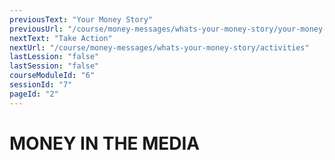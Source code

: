 ```yaml
---
previousText: "Your Money Story"
previousUrl: "/course/money-messages/whats-your-money-story/your-money-story"
nextText: "Take Action"
nextUrl: "/course/money-messages/whats-your-money-story/activities"
lastLession: "false"
lastSession: "false"
courseModuleId: "6"
sessionId: "7"
pageId: "2"
---
```



# MONEY IN THE MEDIA
<sparkle-youtube src="https://www.youtube.com/embed/gUhRKVIjJtw"></sparkle-youtube>

<sparkle-youtube src="https://www.youtube.com/embed/ETxmCCsMoD0"></sparkle-youtube>

